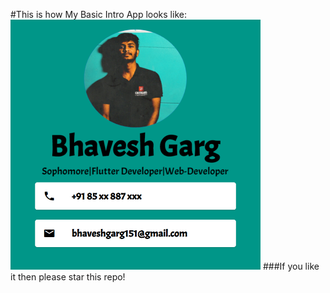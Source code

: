 #This is how My Basic Intro App looks like:
<img src="https://github.com/bhavesh1129/Basic-Intro-App-Using-Flutter/blob/master/introApp.PNG" width="400" height="400">
###If you like it then please star this repo!
